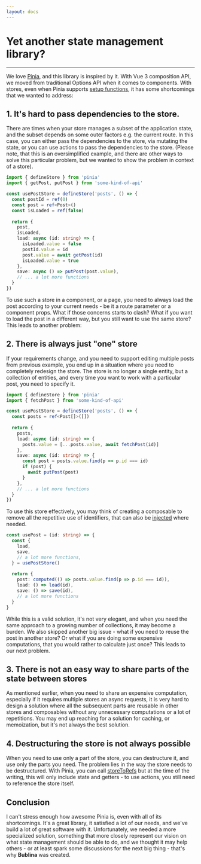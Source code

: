 ```yaml
---
layout: docs
---
```


# Yet another state management library?

---

We love [Pinia](https://pinia.vuejs.org/), and this library is inspired by it.
With Vue 3 composition API, we moved from traditional Options API when it comes to components.
With stores, even when Pinia supports [setup functions](https://pinia.vuejs.org/core-concepts/#setup-stores), it has some shortcomings that we wanted to address:

## 1. It's hard to pass dependencies to the store.

There are times when your store manages a subset of the application state, and the subset depends on some outer factors e.g. the current route.
In this case, you can either pass the dependencies to the store, via mutating the state, or you can use actions to pass the dependencies to the store.
(Please note, that this is an oversimplified example, and there are other ways to solve this particular problem, but we wanted to show the problem in context of a store).

```ts
import { defineStore } from 'pinia'
import { getPost, putPost } from 'some-kind-of-api'

const usePostStore = defineStore('posts', () => {
  const postId = ref(0)
  const post = ref<Post>()
  const isLoaded = ref(false)
  
  return {
    post,
    isLoaded,
    load: async (id: string) => {
      isLoaded.value = false
      postId.value = id
      post.value = await getPost(id)
      isLoaded.value = true
    },
    save: async () => putPost(post.value),
    // ... a lot more functions
  }
})
```

To use such a store in a component, or a page, you need to always load the post according to your current needs - be it a route parameter or a component props.
What if those concerns starts to clash? What if you want to load the post in a different way, but you still want to use the same store?
This leads to another problem:

## 2. There is always just "one" store

If your requirements change, and you need to support editing multiple posts from previous example, you end up in a situation where you need to completely redesign the store.
The store is no longer a single entity, but a collection of entities, and every time you want to work with a particular post, you need to specify it.

```ts
import { defineStore } from 'pinia'
import { fetchPost } from 'some-kind-of-api'

const usePostStore = defineStore('posts', () => {
  const posts = ref<Post[]>([])
  
  return {
    posts,
    load: async (id: string) => {
      posts.value = [...posts.value, await fetchPost(id)]
    },
    save: async (id: string) => {
      const post = posts.value.find(p => p.id === id)
      if (post) {
        await putPost(post)
      }
    },
    // ... a lot more functions
  }
})
```

To use this store effectively, you may think of creating a composable to remove all the repetitive use of identifiers, that can also be [injected](https://vuejs.org/guide/components/provide-inject.html#provide-inject) where needed.
```ts
const usePost = (id: string) => {
  const { 
    load, 
    save,
    // a lot more functions,
  } = usePostStore()
  
  return {
    post: computed(() => posts.value.find(p => p.id === id)),
    load: () => load(id),
    save: () => save(id),
    // a lot more functions
  }
}
```

While this is a valid solution, it's not very elegant, and when you need the same approach to a growing number of collections, it may become a burden.
We also skipped another big issue - what if you need to reuse the post in another store? Or what if you are doing some expensive computations, that you would rather to calculate just once?
This leads to our next problem.

## 3. There is not an easy way to share parts of the state between stores

As mentioned earlier, when you need to share an expensive computation, especially if it requires multiple stores an async requests, 
it is very hard to design a solution where all the subsequent parts are reusable in other stores and composables without any unnecessary computations or a lot of repetitions.
You may end up reaching for a solution for caching, or memoization, but it's not always the best solution.

## 4. Destructuring the store is not always possible

When you need to use only a part of the store, you can destructure it, and use only the parts you need. The problem lies in the way the store needs to be destructured.
With Pinia, you can call [storeToRefs](https://pinia.vuejs.org/api/modules/pinia.html#Functions-storeToRefs) but at the time of the writing, 
this will only include state and getters - to use actions, you still need to reference the store itself.

## Conclusion

I can't stress enough how awesome Pinia is, even with all of its shortcomings. It's a great library, it satisfied a lot of our needs, and we've build a lot of great software with it.
Unfortunately, we needed a more specialized solution, something that more closely represent our vision on what state management should be able to do, 
and we thought it may help others - or at least spark some discussions for the next big thing - that's why **Bublina** was created.
